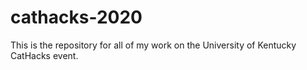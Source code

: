 # cathacks-2020
This is the repository for all of my work on the University of Kentucky CatHacks event.
